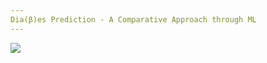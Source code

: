 ```yaml
---
Dia(β)es Prediction - A Comparative Approach through ML
---
```

![](https://github.com/deshmukhakshay321/second/blob/main/output/image.png)
